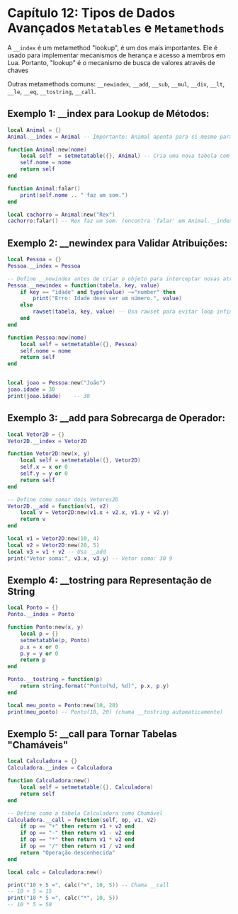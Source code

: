 # Capítulo 12: Tipos de Dados Avançados `Metatables` e `Metamethods`

A `__index` é um metamethod "lookup", é um dos mais importantes. Ele é usado para implementar mecanismos de herança e acesso a membros em Lua. Portanto, "lookup" é o mecanismo de busca de valores através de chaves

Outras metamethods comuns: `__newindex`, `__add`, `__sub`, `__mul`, `__div`, `__lt`, `__le`, `__eq`, `__tostring`, `__call`.

## Exemplo 1: \_\_index para Lookup de Métodos:

```lua
local Animal = {}
Animal.__index = Animal -- Importante: Animal aponta para si mesmo para lookup Permite que instâncias acessem métodos

function Animal:new(nome)
    local self  = setmetatable({}, Animal) -- Cria uma nova tabela com Animal como metatable
    self.nome = nome
    return self
end

function Animal:falar()
    print(self.nome .. " faz um som.")
end

local cachorro = Animal:new("Rex")
cachorro:falar() -- Rex faz um som. (encontra 'falar' em Animal.__index)
```

## Exemplo 2: \_\_newindex para Validar Atribuições:

```lua
local Pessoa = {}
Pessoa.__index = Pessoa

-- Define __newindex antes de criar o objeto para interceptar novas atribuições
Pessoa.__newindex = function(tabela, key, value)
    if key == "idade" and type(value) ~="number" then
        print("Erro: Idade deve ser um número.", value)
    else
        rawset(tabela, key, value) -- Usa rawset para evitar loop infinito
    end
end

function Pessoa:new(nome)
    local self = setmetatable({}, Pessoa)
    self.nome = nome
    return self
end


local joao = Pessoa:new("João")
joao.idade = 30
print(joao.idade)    -- 30
```

## Exemplo 3: \_\_add para Sobrecarga de Operador:

```lua
local Vetor2D = {}
Vetor2D.__index = Vetor2D

function Vetor2D:new(x, y)
    local self = setmetatable({}, Vetor2D)
    self.x = x or 0
    self.y = y or 0
    return self
end

-- Define como somar dois Vetores2D
Vetor2D.__add = function(v1, v2)
    local v = Vetor2D:new(v1.x + v2.x, v1.y + v2.y)
    return v
end

local v1 = Vetor2D:new(10, 4)
local v2 = Vetor2D:new(20, 5)
local v3 = v1 + v2 -- Usa __add
print("Vetor soma:", v3.x, v3.y) -- Vetor soma: 30 9
```

## Exemplo 4: \_\_tostring para Representação de String

```lua
local Ponto = {}
Ponto.__index = Ponto

function Ponto:new(x, y)
    local p = {}
    setmetatable(p, Ponto)
    p.x = x or 0
    p.y = y or 0
    return p
end

Ponto.__tostring = function(p)
    return string.format("Ponto(%d, %d)", p.x, p.y)
end

local meu_ponto = Ponto:new(10, 20)
print(meu_ponto) -- Ponto(10, 20) (chama __tostring automaticamente)

```

## Exemplo 5: \_\_call para Tornar Tabelas "Chamáveis"

```lua
local Calculadora = {}
Calculadora.__index = Calculadora

function Calculadora:new()
    local self = setmetatable({}, Calculadora)
    return self
end

-- Define como a tabela Calculadora como Chamável
Calculadora.__call = function(self, op, v1, v2)
    if op == "+" then return v1 + v2 end
    if op == "-" then return v1 - v2 end
    if op == "*" then return v1 * v2 end
    if op == "/" then return v1 / v2 end
    return "Operação desconhecida"
end

local calc = Calculadora:new()

print("10 + 5 =", calc("+", 10, 5)) -- Chama __call
-- 10 + 5 = 15
print("10 * 5 =", calc("*", 10, 5))
-- 10 * 5 = 50
```
